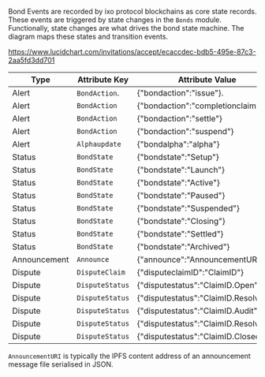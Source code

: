 Bond Events are recorded by ixo protocol blockchains as core state records.
These events are triggered by state changes in the `Bonds` module.
Functionally, state changes are what drives the bond state machine. The diagram maps these states and transition events.

https://www.lucidchart.com/invitations/accept/ecaccdec-bdb5-495e-87c3-2aa5fd3dd701

|Type        | Attribute Key | Attribute Value             |
|------------| --------------| ----------------------------|
|Alert       | `BondAction`. | {"bondaction":"issue"}.     |
|Alert | `BondAction`| {"bondaction":"completionclaim"}|
|Alert | `BondAction`| {"bondaction":"settle"}|
|Alert | `BondAction`| {"bondaction":"suspend"}|
|Alert |`Alphaupdate`|{"bondalpha":"alpha"}|
|Status | `BondState`|{"bondstate":"Setup"}|
|Status | `BondState`|{"bondstate":"Launch"}|
|Status | `BondState`|{"bondstate":"Active"}|
|Status | `BondState`|{"bondstate":"Paused"}|
|Status | `BondState`|{"bondstate":"Suspended"}|
|Status | `BondState`|{"bondstate":"Closing"}|
|Status | `BondState`|{"bondstate":"Settled"}|
|Status | `BondState`|{"bondstate":"Archived"}|
|Announcement |`Announce`|{"announce":"AnnouncementURI"}|
|Dispute | `DisputeClaim`|{"disputeclaimID":"ClaimID"}|
|Dispute | `DisputeStatus`|{"disputestatus":"ClaimID.Open"}|
|Dispute | `DisputeStatus`|{"disputestatus":"ClaimID.Resolving"}|
|Dispute | `DisputeStatus`|{"disputestatus":"ClaimID.Audit"}|
|Dispute | `DisputeStatus`|{"disputestatus":"ClaimID.Resolved"}|
|Dispute | `DisputeStatus`|{"disputestatus":"ClaimID.Closed"}|

`AnnouncementURI` is typically the IPFS content address of an announcement message file serialised in JSON.
